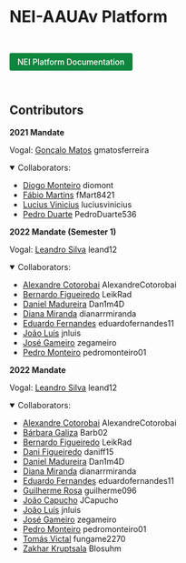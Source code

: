 # NEI-AAUAv Platform

<a class="button" href="https://nei-aauav.github.io/Platform-Documentation">
    NEI Platform Documentation
</a>

<style>
.button {
  display: inline-block;
  font-weight: 500;
  padding: 0.5em 1em;
  margin: 2em 0;
  background-color: #0D873E;
  color: #fff !important;
  text-decoration: none !important;
  border-radius: 3px;
}
</style>

## Contributors

**2021 Mandate**

Vogal:
[Gonçalo Matos](https://github.com/gmatosferreira) gmatosferreira

<details open>
<summary>Collaborators:</summary>

- [Diogo Monteiro](https://github.com/diomont) diomont
- [Fábio Martins](https://github.com/fMart8421) fMart8421
- [Lucius Vinicius](https://github.com/luciusvinicius) luciusvinicius
- [Pedro Duarte](https://github.com/PedroDuarte536) PedroDuarte536
</details>

**2022 Mandate (Semester 1)**

Vogal:
[Leandro Silva](https://github.com/leand12) leand12

<details open>
<summary>Collaborators:</summary>

- [Alexandre Cotorobai](https://github.com/AlexandreCotorobai) AlexandreCotorobai
- [Bernardo Figueiredo](https://github.com/LeikRad) LeikRad
- [Daniel Madureira](https://github.com/Dan1m4D) Dan1m4D
- [Diana Miranda](https://github.com/dianarrmiranda) dianarrmiranda
- [Eduardo Fernandes](https://github.com/eduardofernandes11) eduardofernandes11
- [João Luís](https://github.com/jnluis) jnluis
- [José Gameiro](https://github.com/zegameiro) zegameiro
- [Pedro Monteiro](https://github.com/pedromonteiro01) pedromonteiro01
</details>

**2022 Mandate**

Vogal:
[Leandro Silva](https://github.com/leand12) leand12

<details open>
<summary>Collaborators:</summary>

- [Alexandre Cotorobai](https://github.com/AlexandreCotorobai) AlexandreCotorobai
- [Bárbara Galiza](https://github.com/Barb02) Barb02
- [Bernardo Figueiredo](https://github.com/LeikRad) LeikRad
- [Dani Figueiredo](https://github.com/daniff15) daniff15
- [Daniel Madureira](https://github.com/Dan1m4D) Dan1m4D
- [Diana Miranda](https://github.com/dianarrmiranda) dianarrmiranda
- [Eduardo Fernandes](https://github.com/eduardofernandes11) eduardofernandes11
- [Guilherme Rosa](https://github.com/guilherme096) guilherme096
- [João Capucho](https://github.com/JCapucho) JCapucho
- [João Luís](https://github.com/jnluis) jnluis
- [José Gameiro](https://github.com/zegameiro) zegameiro
- [Pedro Monteiro](https://github.com/pedromonteiro01) pedromonteiro01
- [Tomás Victal](https://github.com/fungame2270) fungame2270
- [Zakhar Kruptsala](https://github.com/Blosuhm) Blosuhm
</details>
